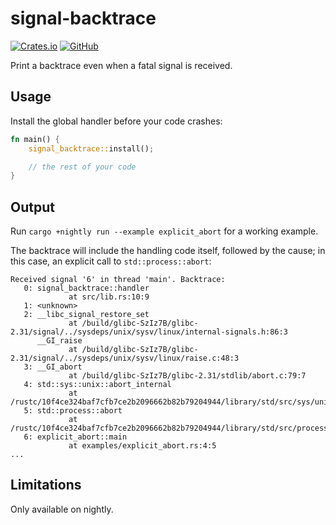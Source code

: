 # signal-backtrace

[![Crates.io](https://img.shields.io/crates/v/signal-backtrace)](https://crates.io/crates/signal-backtrace)
[![GitHub](https://img.shields.io/github/license/tommilligan/signal-backtrace)](https://github.com/tommilligan/signal-backtrace/blob/master/LICENSE)

Print a backtrace even when a fatal signal is received.

## Usage

Install the global handler before your code crashes:

```rust
fn main() {
    signal_backtrace::install();

    // the rest of your code
}
```

## Output

Run `cargo +nightly run --example explicit_abort` for a working example.

The backtrace will include the handling code itself, followed by the cause;
in this case, an explicit call to `std::process::abort`:

```log
Received signal '6' in thread 'main'. Backtrace:
   0: signal_backtrace::handler
             at src/lib.rs:10:9
   1: <unknown>
   2: __libc_signal_restore_set
             at /build/glibc-SzIz7B/glibc-2.31/signal/../sysdeps/unix/sysv/linux/internal-signals.h:86:3
      __GI_raise
             at /build/glibc-SzIz7B/glibc-2.31/signal/../sysdeps/unix/sysv/linux/raise.c:48:3
   3: __GI_abort
             at /build/glibc-SzIz7B/glibc-2.31/stdlib/abort.c:79:7
   4: std::sys::unix::abort_internal
             at /rustc/10f4ce324baf7cfb7ce2b2096662b82b79204944/library/std/src/sys/unix/mod.rs:292:14
   5: std::process::abort
             at /rustc/10f4ce324baf7cfb7ce2b2096662b82b79204944/library/std/src/process.rs:2103:5
   6: explicit_abort::main
             at examples/explicit_abort.rs:4:5
...
```

## Limitations

Only available on nightly.
